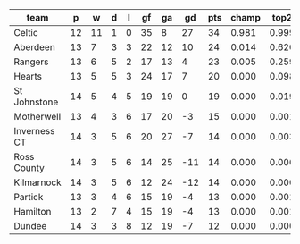 |     team     | p  | w  | d | l | gf | ga | gd  | pts | champ | top2  | top3  | top4  |  5-7  | bot4  | bot3  | bot2  |
|--------------|----|----|---|---|----|----|-----|-----|-------|-------|-------|-------|-------|-------|-------|-------|
| Celtic       | 12 | 11 | 1 | 0 | 35 |  8 |  27 |  34 | 0.981 | 0.999 | 1.000 | 1.000 | 0.000 | 0.000 | 0.000 | 0.000|
| Aberdeen     | 13 |  7 | 3 | 3 | 22 | 12 |  10 |  24 | 0.014 | 0.620 | 0.872 | 0.959 | 0.040 | 0.000 | 0.000 | 0.000|
| Rangers      | 13 |  6 | 5 | 2 | 17 | 13 |   4 |  23 | 0.005 | 0.259 | 0.638 | 0.861 | 0.130 | 0.004 | 0.002 | 0.001|
| Hearts       | 13 |  5 | 5 | 3 | 24 | 17 |   7 |  20 | 0.000 | 0.098 | 0.343 | 0.674 | 0.287 | 0.019 | 0.009 | 0.004|
| St Johnstone | 14 |  5 | 4 | 5 | 19 | 19 |   0 |  19 | 0.000 | 0.019 | 0.097 | 0.274 | 0.551 | 0.102 | 0.055 | 0.026|
| Motherwell   | 13 |  4 | 3 | 6 | 17 | 20 |  -3 |  15 | 0.000 | 0.001 | 0.005 | 0.020 | 0.233 | 0.621 | 0.475 | 0.323|
| Inverness CT | 14 |  3 | 5 | 6 | 20 | 27 |  -7 |  14 | 0.000 | 0.003 | 0.019 | 0.079 | 0.455 | 0.330 | 0.216 | 0.124|
| Ross County  | 14 |  3 | 5 | 6 | 14 | 25 | -11 |  14 | 0.000 | 0.000 | 0.003 | 0.017 | 0.212 | 0.648 | 0.512 | 0.355|
| Kilmarnock   | 14 |  3 | 5 | 6 | 12 | 24 | -12 |  14 | 0.000 | 0.000 | 0.003 | 0.012 | 0.171 | 0.709 | 0.577 | 0.417|
| Partick      | 13 |  3 | 4 | 6 | 15 | 19 |  -4 |  13 | 0.000 | 0.001 | 0.008 | 0.042 | 0.333 | 0.488 | 0.353 | 0.219|
| Hamilton     | 13 |  2 | 7 | 4 | 15 | 19 |  -4 |  13 | 0.000 | 0.001 | 0.007 | 0.030 | 0.297 | 0.541 | 0.402 | 0.267|
| Dundee       | 14 |  3 | 3 | 8 | 12 | 19 |  -7 |  12 | 0.000 | 0.000 | 0.006 | 0.033 | 0.292 | 0.538 | 0.398 | 0.266|

